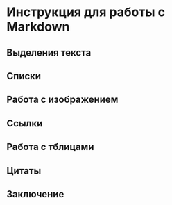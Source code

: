 # Инструкция для работы с Markdown

## Выделения текста

## Списки

## Работа с изображением

## Ссылки

## Работа с тблицами

## Цитаты 

## Заключение